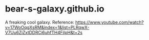# bear-s-galaxy.github.io
A freaking cool galaxy.
Reference: https://www.youtube.com/watch?v=17WoOqgXsRM&index=1&list=PLRqwX-V7Uu6ZiZxtDDRCi6uhfTH4FilpH&t=2s

